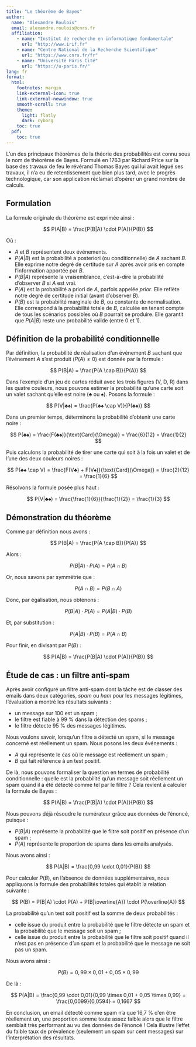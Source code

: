 ```yaml
---
title: "Le théorème de Bayes"
author:
  name: "Alexandre Roulois"
  email: alexandre.roulois@cnrs.fr
  affiliation:
    - name: "Institut de recherche en informatique fondamentale"
      url: "http://www.irif.fr"
    - name: "Centre National de la Recherche Scientifique"
      url: "https://www.cnrs.fr/fr"
    - name: "Université Paris Cité"
      url: "https://u-paris.fr/"
lang: fr
format:
  html:
    footnotes: margin
    link-external-icon: true
    link-external-newwindow: true
    smooth-scroll: true
    theme:
      light: flatly
      dark: cyborg
    toc: true
  pdf:
    toc: true
---
```


L’un des principaux théorèmes de la théorie des probabilités est connu sous le nom de théorème de Bayes. Formulé en 1763 par Richard Price sur la base des travaux de feu le révérand Thomas Bayes qui lui avait légué ses travaux, il n’a eu de retentissement que bien plus tard, avec le progrès technologique, car son application réclamait d’opérer un grand nombre de calculs.

## Formulation

La formule originale du théorème est exprimée ainsi :

$$
P(A|B) = \frac{P(B|A) \cdot P(A)}{P(B)}
$$

Où :

- $A$ et $B$ représentent deux événements.
- $P(A|B)$ est la probabilité a posteriori (ou conditionnelle) de $A$ sachant $B$. Elle exprime notre degré de certitude sur $A$ après avoir pris en compte l’information apportée par $B$.
- $P(B|A)$ représente la vraisemblance, c’est-à-dire la probabilité d’observer $B$ si $A$ est vrai.
- $P(A)$ est la probabilité a priori de $A$, parfois appelée *prior*. Elle reflète notre degré de certitude initial (avant d’observer $B$).
- $P(B)$ est la probabilité marginale de $B$, ou constante de normalisation. Elle correspond à la probabilité totale de $B$, calculée en tenant compte de tous les scénarios possibles où $B$ pourrait se produire. Elle garantit que $P(A|B)$ reste une probabilité valide (entre 0 et 1).

## Définition de la probabilité conditionnelle

Par définition, la probabilité de réalisation d’un événement $B$ sachant que l’événement $A$ s’est produit ($P(A) \neq 0$) est donnée par la formule :

$$
P(B|A) = \frac{P(A \cap B)}{P(A)}
$$

Dans l’exemple d’un jeu de cartes réduit avec les trois figures (V, D, R) dans les quatre couleurs, nous pouvons estimer la probabilité qu’une carte soit un valet sachant qu’elle est noire (♣ ou ♠). Posons la formule :

$$
P(V|♣♠) = \frac{P(♣♠ \cap V)}{P(♣♠)}
$$

Dans un premier temps, déterminons la probabilité d’obtenir une carte noire :

$$
P(♣♠) = \frac{F(♣♠)}{\text{Card}(\Omega)} = \frac{6}{12} = \frac{1}{2}
$$

Puis calculons la probabilité de tirer une carte qui soit à la fois un valet et de l’une des deux couleurs noires :

$$
P(♣♠ \cap V) = \frac{F(V♣) + F(V♠)}{\text{Card}(\Omega)} = \frac{2}{12} = \frac{1}{6}
$$

Résolvons la formule posée plus haut :

$$
P(V|♣♠) = \frac{\frac{1}{6}}{\frac{1}{2}} = \frac{1}{3}
$$

## Démonstration du théorème

Comme par définition nous avons :

$$
P(B|A) = \frac{P(A \cap B)}{P(A)}
$$

Alors :

$$
P(B|A) \cdot P(A) = P(A \cap B)
$$

Or, nous savons par symmétrie que :

$$
P(A \cap B) = P(B \cap A)
$$

Donc, par égalisation, nous obtenons :

$$
P(B|A) \cdot P(A) = P(A|B) \cdot P(B)
$$

Et, par substitution :

$$
P(A|B) \cdot P(B) = P(A \cap B)
$$

Pour finir, en divisant par $P(B)$ :

$$
P(A|B) = \frac{P(B|A) \cdot P(A)}{P(B)}
$$

## Étude de cas : un filtre anti-spam

Après avoir configuré un filtre anti-spam dont la tâche est de classer des emails dans deux catégories, *spam* ou *ham* pour les messages légitimes, l’évaluation a montré les résultats suivants :

- un message sur 100 est un spam ;
- le filtre est fiable à 99 % dans la détection des spams ;
- le filtre détecte 95 % des messages légitimes.

Nous voulons savoir, lorsqu’un filtre a détecté un spam, si le message concerné est réellement un spam. Nous posons les deux événements :

- $A$ qui représente le cas où le message est réellement un spam ;
- $B$ qui fait référence à un test positif.

De là, nous pouvons formaliser la question en termes de probabilité conditionnelle : quelle est la probabilité qu’un message soit réellement un spam quand il a été détecté comme tel par le filtre ? Cela revient à calculer la formule de Bayes :

$$
P(A|B) = \frac{P(B|A) \cdot P(A)}{P(B)}
$$

Nous pouvons déjà résoudre le numérateur grâce aux données de l’énoncé, puisque :

- $P(B|A)$ représente la probabilité que le filtre soit positif en présence d’un spam ;
- $P(A)$ représente le proportion de spams dans les emails analysés.

Nous avons ainsi :

$$
P(A|B) = \frac{0,99 \cdot 0,01}{P(B)}
$$

Pour calculer $P(B)$, en l’absence de données supplémentaires, nous appliquons la formule des probabilités totales qui établit la relation suivante :

$$
P(B) = P(B|A) \cdot P(A) + P(B|\overline{A}) \cdot P(\overline{A})
$$

La probabilité qu’un test soit positif est la somme de deux probabilités :

- celle issue du produit entre la probabilité que le filtre détecte un spam et la probabilité que le message soit un spam ;
- celle issue du produit entre la probabilité que le filtre soit positif quand il n’est pas en présence d’un spam et la probabilité que le message ne soit pas un spam.

Nous avons ainsi :

$$
P(B) = 0,99 \times 0,01 + 0,05 \times 0,99
$$

De là :

$$
P(A|B) = \frac{0,99 \cdot 0,01}{0,99 \times 0,01 + 0,05 \times 0,99} = \frac{0,0099}{0,0594} = 0,1667
$$

En conclusion, un email détecté comme spam n’a que 16,7 % d’en être réellement un, une proportion somme toute assez faible alors que le filtre semblait très performant au vu des données de l’énoncé ! Cela illustre l’effet du faible taux de prévalence (seulement un spam sur cent messages) sur l’interprétation des résultats.
